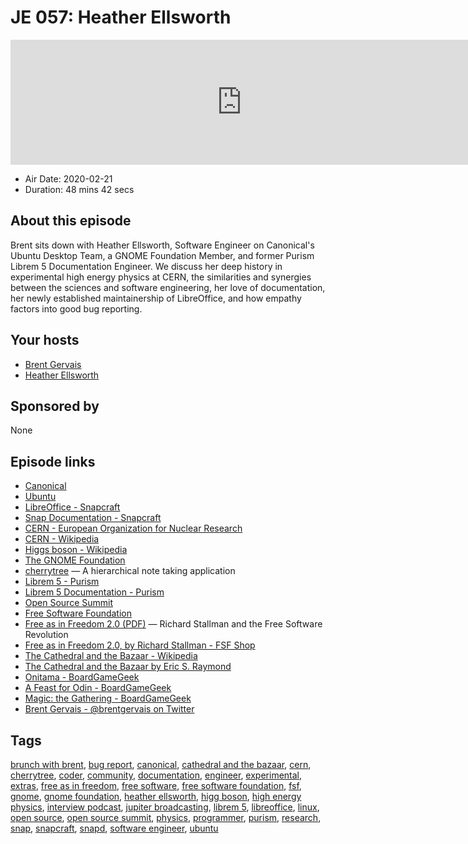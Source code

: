 # JE 057: Heather Ellsworth

<iframe src="https://player.fireside.fm/v2/WTrMvATU+w4DtOi3n?theme=dark" width="740" height="200" frameborder="0" scrolling="no"></iframe>

* Air Date: 2020-02-21
* Duration: 48 mins 42 secs

## About this episode

Brent sits down with Heather Ellsworth, Software Engineer on Canonical's Ubuntu Desktop Team, a GNOME Foundation Member, and former Purism Librem 5 Documentation Engineer. We discuss her deep history in experimental high energy physics at CERN, the similarities and synergies between the sciences and software engineering, her love of documentation, her newly established maintainership of LibreOffice, and how empathy factors into good bug reporting.

## Your hosts
* [Brent Gervais](https://extras.show//hosts/brent)
* [Heather Ellsworth](https://extras.show//guests/heather-ellsworth)

## Sponsored by

None



## Episode links

  * [Canonical](https://canonical.com/ "Canonical")
  * [Ubuntu](https://ubuntu.com/ "Ubuntu")
  * [LibreOffice - Snapcraft](https://snapcraft.io/libreoffice "LibreOffice - Snapcraft")
  * [Snap Documentation - Snapcraft](https://snapcraft.io/docs "Snap Documentation - Snapcraft")
  * [CERN - European Organization for Nuclear Research](https://home.cern/ "CERN - European Organization for Nuclear Research")
  * [CERN - Wikipedia](https://en.wikipedia.org/wiki/CERN "CERN - Wikipedia")
  * [Higgs boson - Wikipedia](https://en.wikipedia.org/wiki/Higgs_boson "Higgs boson - Wikipedia")
  * [The GNOME Foundation](https://www.gnome.org/foundation/ "The GNOME Foundation")
  * [cherrytree](https://www.giuspen.com/cherrytree/ "cherrytree") — A hierarchical note taking application
  * [Librem 5 - Purism](https://puri.sm/products/librem-5/ "Librem 5 - Purism")
  * [Librem 5 Documentation - Purism](https://docs.puri.sm/Librem_5.html "Librem 5 Documentation - Purism")
  * [Open Source Summit](https://opensource.com/tags/open-source-summit "Open Source Summit")
  * [Free Software Foundation](https://www.fsf.org/ "Free Software Foundation")
  * [Free as in Freedom 2.0 (PDF)](https://static.fsf.org/nosvn/faif-2.0.pdf "Free as in Freedom 2.0 \(PDF\)") — Richard Stallman and the Free Software Revolution
  * [Free as in Freedom 2.0, by Richard Stallman - FSF Shop](https://shop.fsf.org/books/free-freedom-20-richard-stallman "Free as in Freedom 2.0, by Richard Stallman - FSF Shop")
  * [The Cathedral and the Bazaar - Wikipedia](https://en.wikipedia.org/wiki/The_Cathedral_and_the_Bazaar "The Cathedral and the Bazaar - Wikipedia")
  * [The Cathedral and the Bazaar by Eric S. Raymond](http://www.catb.org/~esr/writings/cathedral-bazaar/ "The Cathedral and the Bazaar by Eric S. Raymond")
  * [Onitama - BoardGameGeek](https://boardgamegeek.com/boardgame/160477/onitama "Onitama - BoardGameGeek")
  * [A Feast for Odin - BoardGameGeek](https://www.boardgamegeek.com/boardgame/177736/feast-odin "A Feast for Odin - BoardGameGeek")
  * [Magic: the Gathering - BoardGameGeek](https://boardgamegeek.com/boardgame/463/magic-gathering "Magic: the Gathering - BoardGameGeek")
  * [Brent Gervais - @brentgervais on Twitter](https://twitter.com/brentgervais "Brent Gervais - @brentgervais on Twitter")



## Tags

[brunch with brent](https://extras.show//tags/brunch%20with%20brent), [bug report](https://extras.show//tags/bug%20report), [canonical](https://extras.show//tags/canonical), [cathedral and the bazaar](https://extras.show//tags/cathedral%20and%20the%20bazaar), [cern](https://extras.show//tags/cern), [cherrytree](https://extras.show//tags/cherrytree), [coder](https://extras.show//tags/coder), [community](https://extras.show//tags/community), [documentation](https://extras.show//tags/documentation), [engineer](https://extras.show//tags/engineer), [experimental](https://extras.show//tags/experimental), [extras](https://extras.show//tags/extras), [free as in freedom](https://extras.show//tags/free%20as%20in%20freedom), [free software](https://extras.show//tags/free%20software), [free software foundation](https://extras.show//tags/free%20software%20foundation), [fsf](https://extras.show//tags/fsf), [gnome](https://extras.show//tags/gnome), [gnome foundation](https://extras.show//tags/gnome%20foundation), [heather ellsworth](https://extras.show//tags/heather%20ellsworth), [higg boson](https://extras.show//tags/higg%20boson), [high energy physics](https://extras.show//tags/high%20energy%20physics), [interview podcast](https://extras.show//tags/interview%20podcast), [jupiter broadcasting](https://extras.show//tags/jupiter%20broadcasting), [librem 5](https://extras.show//tags/librem%205), [libreoffice](https://extras.show//tags/libreoffice), [linux](https://extras.show//tags/linux), [open source](https://extras.show//tags/open%20source), [open source summit](https://extras.show//tags/open%20source%20summit), [physics](https://extras.show//tags/physics), [programmer](https://extras.show//tags/programmer), [purism](https://extras.show//tags/purism), [research](https://extras.show//tags/research), [snap](https://extras.show//tags/snap), [snapcraft](https://extras.show//tags/snapcraft), [snapd](https://extras.show//tags/snapd), [software engineer](https://extras.show//tags/software%20engineer), [ubuntu](https://extras.show//tags/ubuntu)